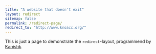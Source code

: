 ```yaml
---
title: "A website that doesn't exit"
layout: redirect
sitemap: false
permalink: /redirect-page/
redirect_to: "http://www.knoacc.org/"
---
```

This is just a page to demonstrate the `redirect`-layout, programmend by [Kanishk](http://codingtips.kanishkkunal.in/about/).
